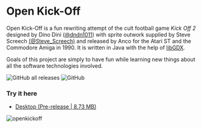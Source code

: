 # Open Kick-Off

Open Kick-Off is a fun rewriting attempt of the cult football game *Kick Off 2* designed by Dino Dini ([@dndn1011](https://twitter.com/dndn1011)) with sprite outwork supplied by Steve Screech [(@Steve_Screech)](https://twitter.com/steve_screech) and released by Anco for the Atari ST and the Commodore Amiga in 1990. It is written in Java with the help of [libGDX](https://libgdx.badlogicgames.com/).

Goals of this project are simply to have fun while learning new things about all the software technologies involved.

![GitHub all releases](https://img.shields.io/github/downloads/ssenegas/kickoff/total?style=flat-square)
![GitHub](https://img.shields.io/github/license/ssenegas/kickoff?color=orange)

### Try it here 
* [Desktop (Pre-release | 8.73 MB)](https://github.com/ssenegas/kickoff/releases/download/v0.4/openkickoff-0.4.jar)

![openkickoff](https://user-images.githubusercontent.com/9662172/82729284-a0b00700-9cf6-11ea-9659-ac564e31ba87.png)
